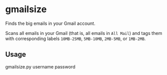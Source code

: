 gmailsize
=========

Finds the big emails in your Gmail account.

Scans all emails in your Gmail (that is, all emails in `All Mail`) and tags
them with corresponding labels `10MB-25MB`, `5MB-10MB`, `2MB-5MB`, or
`1MB-2MB`.

Usage
-----

  gmailsize.py username password
